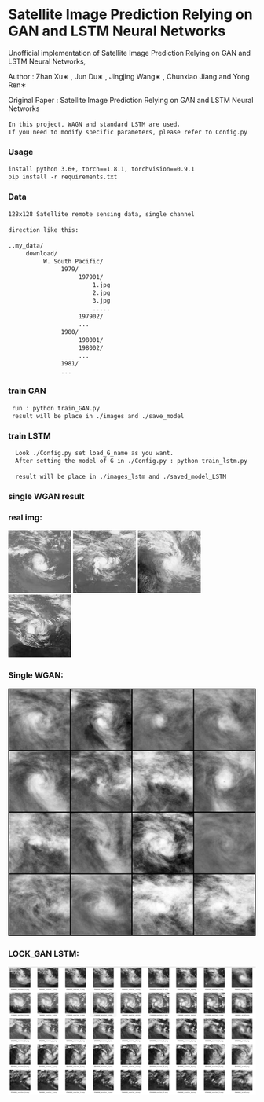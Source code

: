 # Satellite Image Prediction Relying on GAN and LSTM Neural Networks
Unofficial implementation of Satellite Image Prediction Relying on GAN and LSTM Neural Networks,

Author : Zhan Xu∗ , Jun Du∗ , Jingjing Wang∗ , Chunxiao Jiang and Yong Ren∗
        
Original Paper : 
Satellite Image Prediction Relying on GAN and LSTM Neural Networks

~~~
In this project, WAGN and standard LSTM are used，
If you need to modify specific parameters, please refer to Config.py
~~~

 

### Usage 
~~~
install python 3.6+, torch==1.8.1, torchvision==0.9.1
pip install -r requirements.txt
~~~

### Data
~~~
128x128 Satellite remote sensing data, single channel

direction like this:

..my_data/
     download/
          W. South Pacific/
               1979/
                    197901/
                        1.jpg
                        2.jpg
                        3.jpg
                        .....
                    197902/
                    ...
               1980/
                    198001/
                    198002/
                    ...
               1981/
               ...
~~~

### train GAN
~~~
 run : python train_GAN.py
 result will be place in ./images and ./save_model
~~~


### train LSTM
~~~
  Look ./Config.py set load_G_name as you want.
  After setting the model of G in ./Config.py : python train_lstm.py
  
  result will be place in ./images_lstm and ./saved_model_LSTM
~~~

### single WGAN result

### real img:

![plot](./sample_imgs/real1.jpg)
![plot](./sample_imgs/real2.jpg)
![plot](./sample_imgs/real3.jpg)
![plot](./sample_imgs/real4.jpg)

### Single WGAN:

![plot](./sample_imgs/GAN.png)

### LOCK_GAN LSTM:

![plot](./sample_imgs/Lstm.png)

